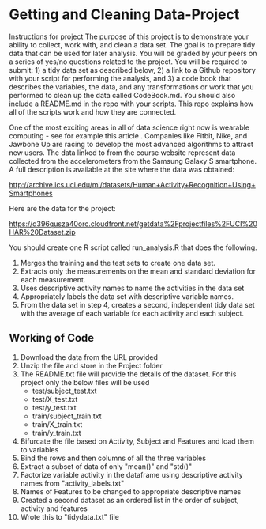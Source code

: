 # Getting and Cleaning Data-Project

Instructions for project The purpose of this project is to demonstrate your ability to collect, work with, and clean a data set. The goal is to prepare tidy data that can be used for later analysis. You will be graded by your peers on a series of yes/no questions related to the project. You will be required to submit: 1) a tidy data set as described below, 2) a link to a Github repository with your script for performing the analysis, and 3) a code book that describes the variables, the data, and any transformations or work that you performed to clean up the data called CodeBook.md. You should also include a README.md in the repo with your scripts. This repo explains how all of the scripts work and how they are connected.

One of the most exciting areas in all of data science right now is wearable computing - see for example this article . Companies like Fitbit, Nike, and Jawbone Up are racing to develop the most advanced algorithms to attract new users. The data linked to from the course website represent data collected from the accelerometers from the Samsung Galaxy S smartphone. A full description is available at the site where the data was obtained:

http://archive.ics.uci.edu/ml/datasets/Human+Activity+Recognition+Using+Smartphones

Here are the data for the project:

https://d396qusza40orc.cloudfront.net/getdata%2Fprojectfiles%2FUCI%20HAR%20Dataset.zip

You should create one R script called run_analysis.R that does the following.

1. Merges the training and the test sets to create one data set.
2. Extracts only the measurements on the mean and standard deviation for each measurement.
3. Uses descriptive activity names to name the activities in the data set
4. Appropriately labels the data set with descriptive variable names.
5. From the data set in step 4, creates a second, independent tidy data set with the average of each variable for each activity and each subject.

## Working of Code

1. Download the data from the URL provided  
2. Unzip the file and store in the Project folder  
3. The README.txt file will provide the details of the dataset. For this project only the below files will be used  
    * test/subject_test.txt  
    * test/X_test.txt  
    * test/y_test.txt  
    * train/subject_train.txt  
    * train/X_train.txt  
    * train/y_train.txt  
4. Bifurcate the file based on Activity, Subject and Features and load them to variables  
5. Bind the rows and then columns of all the three variables  
6. Extract a subset of data of only "mean()" and "std()"  
7. Factorize variable activity in the dataframe using descriptive activity names from "activity_labels.txt"  
8. Names of Features to be changed to appropriate descriptive names  
9. Created a second dataset as an ordered list in the order of subject, activity and features  
10. Wrote this to "tidydata.txt" file  
